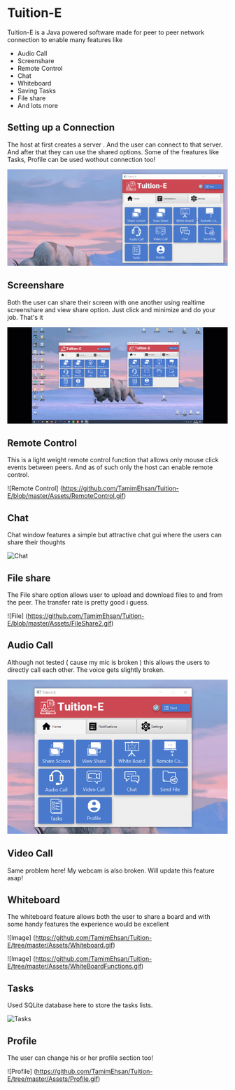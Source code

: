 # Tuition-E

Tuition-E is a Java powered software made for peer to peer network connection to enable many features like

- Audio Call
- Screenshare
- Remote Control
- Chat
- Whiteboard
- Saving Tasks
- File share
- And lots more

## Setting up a Connection

The host at first creates a server . And the user can connect to that server. And after that they can use the shared options. Some of the freatures like Tasks, Profile can be used wothout connection too!

![Connection](https://github.com/TamimEhsan/Tuition-E/blob/master/Assets/Connection.gif)

## Screenshare

Both the user can share their screen with one another using realtime screenshare and view share option. Just click and minimize and do your job. That's it

![Image](https://github.com/TamimEhsan/Tuition-E/blob/master/Assets/ScreenShare.gif)

## Remote Control

This is a light weight remote control function that allows only mouse click events between peers. And as of such only the host can enable remote control.

![Remote Control] (https://github.com/TamimEhsan/Tuition-E/blob/master/Assets/RemoteControl.gif)

## Chat

Chat window features a simple but attractive chat gui where the users can share their thoughts

![Chat]( https://github.com/TamimEhsan/Tuition-E/tree/master/Assets/Chat.gif)

## File share

The File share option allows user to upload and download files to and from the peer. The transfer rate is pretty good i guess.

![File] (https://github.com/TamimEhsan/Tuition-E/blob/master/Assets/FileShare2.gif)

## Audio Call

Although not tested ( cause my mic is broken ) this allows the users to directly call each other. The voice gets slightly broken.

![Audio](https://github.com/TamimEhsan/Tuition-E/blob/master/Assets/AudioCall.gif)

## Video Call

Same problem here! My webcam is also broken. Will update this feature asap!

## Whiteboard

The whiteboard feature allows both the user to share a board and with some handy features the experience would be excellent

![Image] (https://github.com/TamimEhsan/Tuition-E/tree/master/Assets/Whiteboard.gif)

![Image] (https://github.com/TamimEhsan/Tuition-E/tree/master/Assets/WhiteBoardFunctions.gif)

## Tasks

Used SQLite database here to store the tasks lists. 

![Tasks](https://github.com/TamimEhsan/Tuition-E/tree/master/Assets/Tasks.gif)

## Profile

The user can change his or her profile section too!

![Profile] (https://github.com/TamimEhsan/Tuition-E/tree/master/Assets/Profile.gif)
